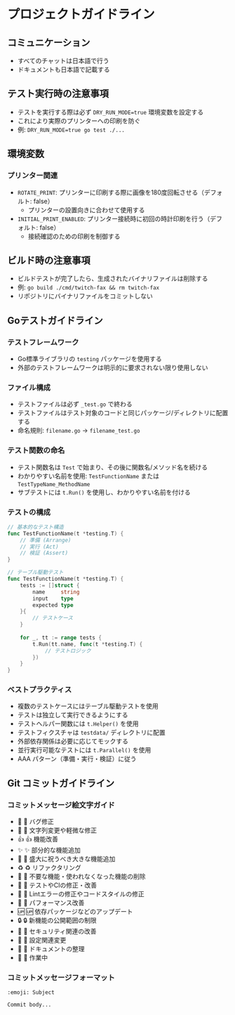 # プロジェクトガイドライン

## コミュニケーション
- すべてのチャットは日本語で行う
- ドキュメントも日本語で記載する

## テスト実行時の注意事項
- テストを実行する際は必ず `DRY_RUN_MODE=true` 環境変数を設定する
- これにより実際のプリンターへの印刷を防ぐ
- 例: `DRY_RUN_MODE=true go test ./...`

## 環境変数
### プリンター関連
- `ROTATE_PRINT`: プリンターに印刷する際に画像を180度回転させる（デフォルト: false）
  - プリンターの設置向きに合わせて使用する
- `INITIAL_PRINT_ENABLED`: プリンター接続時に初回の時計印刷を行う（デフォルト: false）
  - 接続確認のための印刷を制御する

## ビルド時の注意事項
- ビルドテストが完了したら、生成されたバイナリファイルは削除する
- 例: `go build ./cmd/twitch-fax && rm twitch-fax`
- リポジトリにバイナリファイルをコミットしない

## Goテストガイドライン

### テストフレームワーク
- Go標準ライブラリの `testing` パッケージを使用する
- 外部のテストフレームワークは明示的に要求されない限り使用しない

### ファイル構成
- テストファイルは必ず `_test.go` で終わる
- テストファイルはテスト対象のコードと同じパッケージ/ディレクトリに配置する
- 命名規則: `filename.go` → `filename_test.go`

### テスト関数の命名
- テスト関数名は `Test` で始まり、その後に関数名/メソッド名を続ける
- わかりやすい名前を使用: `TestFunctionName` または `TestTypeName_MethodName`
- サブテストには `t.Run()` を使用し、わかりやすい名前を付ける

### テストの構成
```go
// 基本的なテスト構造
func TestFunctionName(t *testing.T) {
    // 準備 (Arrange)
    // 実行 (Act)
    // 検証 (Assert)
}

// テーブル駆動テスト
func TestFunctionName(t *testing.T) {
    tests := []struct {
        name     string
        input    type
        expected type
    }{
        // テストケース
    }
    
    for _, tt := range tests {
        t.Run(tt.name, func(t *testing.T) {
            // テストロジック
        })
    }
}
```

### ベストプラクティス
- 複数のテストケースにはテーブル駆動テストを使用
- テストは独立して実行できるようにする
- テストヘルパー関数には `t.Helper()` を使用
- テストフィクスチャは `testdata/` ディレクトリに配置
- 外部依存関係は必要に応じてモックする
- 並行実行可能なテストには `t.Parallel()` を使用
- AAA パターン（準備・実行・検証）に従う

## Git コミットガイドライン

### コミットメッセージ絵文字ガイド

- 🐛 :bug: バグ修正
- 🎈 :balloon: 文字列変更や軽微な修正
- 👍 :+1: 機能改善
- ✨ :sparkles: 部分的な機能追加
- 🎉 :tada: 盛大に祝うべき大きな機能追加
- ♻️ :recycle: リファクタリング
- 🚿 :shower: 不要な機能・使われなくなった機能の削除
- 💚 :green_heart: テストやCIの修正・改善
- 👕 :shirt: Lintエラーの修正やコードスタイルの修正
- 🚀 :rocket: パフォーマンス改善
- 🆙 :up: 依存パッケージなどのアップデート
- 🔒 :lock: 新機能の公開範囲の制限
- 👮 :cop: セキュリティ関連の改善
- 🔧 :wrench: 設定関連変更
- 📝 :memo: ドキュメントの整理
- 🚧 :construction: 作業中

### コミットメッセージフォーマット

```
:emoji: Subject

Commit body...
```